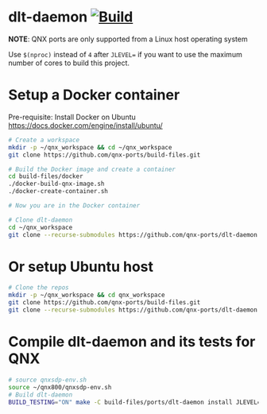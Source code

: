 # dlt-daemon [![Build](https://github.com/qnx-ports/build-files/actions/workflows/dlt-daemon.yml/badge.svg)](https://github.com/qnx-ports/build-files/actions/workflows/dlt-daemon.yml)

**NOTE**: QNX ports are only supported from a Linux host operating system

Use `$(nproc)` instead of `4` after `JLEVEL=` if you want to use the maximum number of cores to build this project.

# Setup a Docker container

Pre-requisite: Install Docker on Ubuntu https://docs.docker.com/engine/install/ubuntu/
```bash
# Create a workspace
mkdir -p ~/qnx_workspace && cd ~/qnx_workspace
git clone https://github.com/qnx-ports/build-files.git

# Build the Docker image and create a container
cd build-files/docker
./docker-build-qnx-image.sh
./docker-create-container.sh

# Now you are in the Docker container

# Clone dlt-daemon
cd ~/qnx_workspace
git clone --recurse-submodules https://github.com/qnx-ports/dlt-daemon.git
```

# Or setup Ubuntu host
```bash
# Clone the repos
mkdir -p ~/qnx_workspace && cd qnx_workspace
git clone https://github.com/qnx-ports/build-files.git
git clone --recurse-submodules https://github.com/qnx-ports/dlt-daemon.git
```

# Compile dlt-daemon and its tests for QNX
```bash
# source qnxsdp-env.sh
source ~/qnx800/qnxsdp-env.sh
# Build dlt-daemon
BUILD_TESTING="ON" make -C build-files/ports/dlt-daemon install JLEVEL=$(nproc) [INSTALL_ROOT_nto=PATH_TO_YOUR_STAGING_AREA USE_INSTALL_ROOT=true]
```
